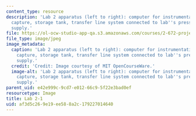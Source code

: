 ```yaml
---
content_type: resource
description: 'Lab 2 apparatus (left to right): computer for instrumentation and data
  capture, storage tank, transfer line system connected to lab''s pressurized air
  supply.'
file: https://ol-ocw-studio-app-qa.s3.amazonaws.com/courses/2-672-project-laboratory-spring-2009/af3d5c269e19ee588a2c179227014640_lab2-1.jpg
file_type: image/jpeg
image_metadata:
  caption: 'Lab 2 apparatus (left to right): computer for instrumentation and data
    capture, storage tank, transfer line system connected to lab''s pressurized air
    supply.'
  credit: 'Credit: Image courtesy of MIT OpenCourseWare.'
  image-alt: 'Lab 2 apparatus (left to right): computer for instrumentation and data
    capture, storage tank, transfer line system connected to lab''s pressurized air
    supply.'
parent_uid: e42e999c-9cd7-e012-66c9-5f22e3bad0ef
resourcetype: Image
title: Lab 2-1
uid: af3d5c26-9e19-ee58-8a2c-179227014640
---
```

